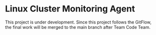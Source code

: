 # Linux Cluster Monitoring Agent
This project is under development. Since this project follows the GitFlow, the 
final work will be merged to the main branch after Team Code Team.
